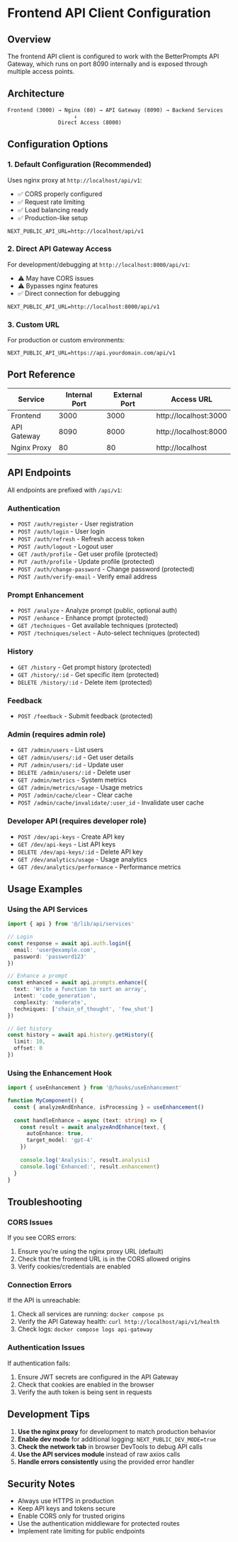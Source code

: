 # Frontend API Client Configuration

## Overview

The frontend API client is configured to work with the BetterPrompts API Gateway, which runs on port 8090 internally and is exposed through multiple access points.

## Architecture

```
Frontend (3000) → Nginx (80) → API Gateway (8090) → Backend Services
                     ↓
                Direct Access (8000)
```

## Configuration Options

### 1. Default Configuration (Recommended)

Uses nginx proxy at `http://localhost/api/v1`:
- ✅ CORS properly configured
- ✅ Request rate limiting
- ✅ Load balancing ready
- ✅ Production-like setup

```env
NEXT_PUBLIC_API_URL=http://localhost/api/v1
```

### 2. Direct API Gateway Access

For development/debugging at `http://localhost:8000/api/v1`:
- ⚠️ May have CORS issues
- ⚠️ Bypasses nginx features
- ✅ Direct connection for debugging

```env
NEXT_PUBLIC_API_URL=http://localhost:8000/api/v1
```

### 3. Custom URL

For production or custom environments:

```env
NEXT_PUBLIC_API_URL=https://api.yourdomain.com/api/v1
```

## Port Reference

| Service | Internal Port | External Port | Access URL |
|---------|--------------|---------------|------------|
| Frontend | 3000 | 3000 | http://localhost:3000 |
| API Gateway | 8090 | 8000 | http://localhost:8000 |
| Nginx Proxy | 80 | 80 | http://localhost |

## API Endpoints

All endpoints are prefixed with `/api/v1`:

### Authentication
- `POST /auth/register` - User registration
- `POST /auth/login` - User login
- `POST /auth/refresh` - Refresh access token
- `POST /auth/logout` - Logout user
- `GET /auth/profile` - Get user profile (protected)
- `PUT /auth/profile` - Update profile (protected)
- `POST /auth/change-password` - Change password (protected)
- `POST /auth/verify-email` - Verify email address

### Prompt Enhancement
- `POST /analyze` - Analyze prompt (public, optional auth)
- `POST /enhance` - Enhance prompt (protected)
- `GET /techniques` - Get available techniques (protected)
- `POST /techniques/select` - Auto-select techniques (protected)

### History
- `GET /history` - Get prompt history (protected)
- `GET /history/:id` - Get specific item (protected)
- `DELETE /history/:id` - Delete item (protected)

### Feedback
- `POST /feedback` - Submit feedback (protected)

### Admin (requires admin role)
- `GET /admin/users` - List users
- `GET /admin/users/:id` - Get user details
- `PUT /admin/users/:id` - Update user
- `DELETE /admin/users/:id` - Delete user
- `GET /admin/metrics` - System metrics
- `GET /admin/metrics/usage` - Usage metrics
- `POST /admin/cache/clear` - Clear cache
- `POST /admin/cache/invalidate/:user_id` - Invalidate user cache

### Developer API (requires developer role)
- `POST /dev/api-keys` - Create API key
- `GET /dev/api-keys` - List API keys
- `DELETE /dev/api-keys/:id` - Delete API key
- `GET /dev/analytics/usage` - Usage analytics
- `GET /dev/analytics/performance` - Performance metrics

## Usage Examples

### Using the API Services

```typescript
import { api } from '@/lib/api/services'

// Login
const response = await api.auth.login({
  email: 'user@example.com',
  password: 'password123'
})

// Enhance a prompt
const enhanced = await api.prompts.enhance({
  text: 'Write a function to sort an array',
  intent: 'code_generation',
  complexity: 'moderate',
  techniques: ['chain_of_thought', 'few_shot']
})

// Get history
const history = await api.history.getHistory({
  limit: 10,
  offset: 0
})
```

### Using the Enhancement Hook

```typescript
import { useEnhancement } from '@/hooks/useEnhancement'

function MyComponent() {
  const { analyzeAndEnhance, isProcessing } = useEnhancement()
  
  const handleEnhance = async (text: string) => {
    const result = await analyzeAndEnhance(text, {
      autoEnhance: true,
      target_model: 'gpt-4'
    })
    
    console.log('Analysis:', result.analysis)
    console.log('Enhanced:', result.enhancement)
  }
}
```

## Troubleshooting

### CORS Issues

If you see CORS errors:
1. Ensure you're using the nginx proxy URL (default)
2. Check that the frontend URL is in the CORS allowed origins
3. Verify cookies/credentials are enabled

### Connection Errors

If the API is unreachable:
1. Check all services are running: `docker compose ps`
2. Verify the API Gateway health: `curl http://localhost/api/v1/health`
3. Check logs: `docker compose logs api-gateway`

### Authentication Issues

If authentication fails:
1. Ensure JWT secrets are configured in the API Gateway
2. Check that cookies are enabled in the browser
3. Verify the auth token is being sent in requests

## Development Tips

1. **Use the nginx proxy** for development to match production behavior
2. **Enable dev mode** for additional logging: `NEXT_PUBLIC_DEV_MODE=true`
3. **Check the network tab** in browser DevTools to debug API calls
4. **Use the API services module** instead of raw axios calls
5. **Handle errors consistently** using the provided error handler

## Security Notes

- Always use HTTPS in production
- Keep API keys and tokens secure
- Enable CORS only for trusted origins
- Use the authentication middleware for protected routes
- Implement rate limiting for public endpoints